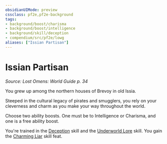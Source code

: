 ```yaml
---
obsidianUIMode: preview
cssclass: pf2e,pf2e-background
tags:
- background/boost/charisma
- background/boost/intelligence
- background/skill/deception
- compendium/src/pf2e/lowg
aliases: ["Issian Partisan"]
---
```

# Issian Partisan
*Source: Lost Omens: World Guide p. 34*  

You grew up among the northern houses of Brevoy in old Issia.

Steeped in the cultural legacy of pirates and smugglers, you rely on your cleverness and charm as you make your way throughout the world.

Choose two ability boosts. One must be to Intelligence or Charisma, and one is a free ability boost.

You're trained in the [Deception](compendium/skills.md#Deception) skill and the [Underworld Lore](compendium/skills.md#Lore) skill. You gain the [Charming Liar](compendium/feats/charming-liar.md) skill feat.